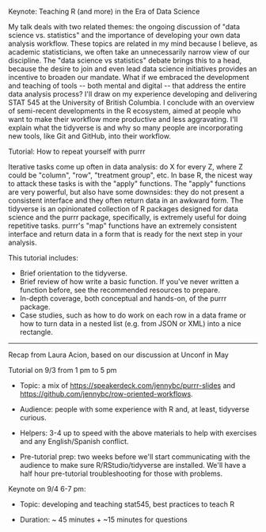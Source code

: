Keynote: Teaching R (and more) in the Era of Data Science

My talk deals with two related themes: the ongoing discussion of "data science vs. statistics" and the importance of developing your own data analysis workflow. These topics are related in my mind because I believe, as academic statisticians, we often take an unnecessarily narrow view of our discipline. The "data science vs statistics" debate brings this to a head, because the desire to join and even lead data science initiatives provides an incentive to broaden our mandate. What if we embraced the development and teaching of tools -- both mental and digital -- that address the entire data analysis process? I'll draw on my experience developing and delivering STAT 545 at the University of British Columbia. I conclude with an overview of semi-recent developments in the R ecosystem, aimed at people who want to make their workflow more productive and less aggravating. I'll explain what the tidyverse is and why so many people are incorporating new tools, like Git and GitHub, into their workflow.

Tutorial: How to repeat yourself with purrr

Iterative tasks come up often in data analysis: do X for every Z, where Z could be "column", "row", "treatment group", etc. In base R, the nicest way to attack these tasks is with the "apply" functions. The "apply" functions are very powerful, but also have some downsides: they do not present a consistent interface and they often return data in an awkward form. The tidyverse is an opinionated collection of R packages designed for data science and the purrr package, specifically, is extremely useful for doing repetitive tasks. purrr's "map" functions have an extremely consistent interface and return data in a form that is ready for the next step in your analysis.

This tutorial includes:

  * Brief orientation to the tidyverse.
  * Brief review of how write a basic function. If you've never written a function before, see the recommended resources to prepare.
  * In-depth coverage, both conceptual and hands-on, of the purrr package.
  * Case studies, such as how to do work on each row in a data frame or how to turn data in a nested list (e.g. from JSON or XML) into a nice rectangle.

---

Recap from Laura Acion, based on our discussion at Unconf in May

Tutorial on 9/3 from 1 pm to 5 pm

* Topic: a mix of https://speakerdeck.com/jennybc/purrr-slides and https://github.com/jennybc/row-oriented-workflows. 

* Audience: people with some experience with R and, at least, tidyverse curious. 

* Helpers: 3-4 up to speed with the above materials to help with exercises and any English/Spanish conflict.

* Pre-tutorial prep: two weeks before we'll start communicating with the audience to make sure R/RStudio/tidyverse are installed. We'll have a half hour pre-tutorial troubleshooting for those with problems.

Keynote on 9/4 6-7 pm: 

* Topic: developing and teaching stat545, best practices to teach R

* Duration: ~ 45 minutes + ~15 minutes for questions
